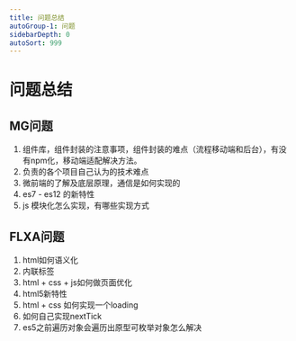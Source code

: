```yaml
---
title: 问题总结
autoGroup-1: 问题
sidebarDepth: 0
autoSort: 999
---
```


# 问题总结

## MG问题
1. 组件库，组件封装的注意事项，组件封装的难点（流程移动端和后台），有没有npm化，移动端适配解决方法。
2. 负责的各个项目自己认为的技术难点
3. 微前端的了解及底层原理，通信是如何实现的
4. es7 - es12 的新特性
5. js 模块化怎么实现，有哪些实现方式

## FLXA问题
1. html如何语义化
2. 内联标签
3. html + css + js如何做页面优化
4. html5新特性
5. html + css 如何实现一个loading
6. 如何自己实现nextTick
7. es5之前遍历对象会遍历出原型可枚举对象怎么解决
